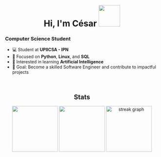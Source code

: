 <h1 align="center">Hi, I'm César <img src="https://media.giphy.com/media/JvxG1YZ5BcSy1GU0DN/giphy.gif" width="70"></h1>

### Computer Science Student

- 💻 Student at **UPIICSA - IPN**  
- 🐍 Focused on **Python**, **Linux**, and **SQL**  
- 🤖 Interested in learning **Artificial Intelligence**  
- 🎯 Goal: Become a skilled Software Engineer and contribute to impactful projects

<br>

<div align="center">
  <h2> Stats </h2>
  <img src="https://github-readme-stats.vercel.app/api?username=CesarCarmona30&show_icons=true&theme=github_dark&hide_border=true" height="150"/> 
  <img src="https://github-readme-stats.vercel.app/api/top-langs?username=CesarCarmona30&layout=compact&theme=github_dark&hide_border=true" height="150"/> 
  <img src="https://streak-stats.demolab.com?user=CesarCarmona30&locale=en&mode=weekly&theme=github_dark&hide_border=true&border_radius=4&order=3" height="150" alt="streak graph"/>
</div>
